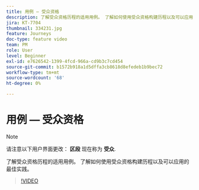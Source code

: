 ```yaml
---
title: 用例 — 受众资格
description: 了解受众资格历程的适用用例。 了解如何使用受众资格构建历程以及可以应用的最佳实践。
jira: KT-7704
thumbnail: 334231.jpg
feature: Journeys
doc-type: feature video
team: PM
role: User
level: Beginner
exl-id: e7626542-1399-4fcd-966a-cd9b3c7cd454
source-git-commit: b1572b918a1d5dffa3cb8618d8efedeb1b9bec72
workflow-type: tm+mt
source-wordcount: '68'
ht-degree: 0%

---
```


# 用例 — 受众资格

>[!NOTE]
>请注意以下用户界面更改： **区段** 现在称为 **受众**.

了解受众资格历程的适用用例。 了解如何使用受众资格构建历程以及可以应用的最佳实践。

>[!VIDEO](https://video.tv.adobe.com/v/334231?quality=12&learn=on)
